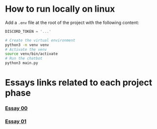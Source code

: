 # How to run locally on linux

Add a ```.env``` file at the root of the project with the following content:

``` python
DISCORD_TOKEN = '...'
```

``` bash
# Create the virtual environment
python3 -m venv venv
# Activate the venv
source venv/bin/activate
# Run the chatbot
python3 main.py
```

# Essays links related to each project phase
### [Essay 00](essays/essay_0.md)
### [Essay 01](essays/essay_1.md)